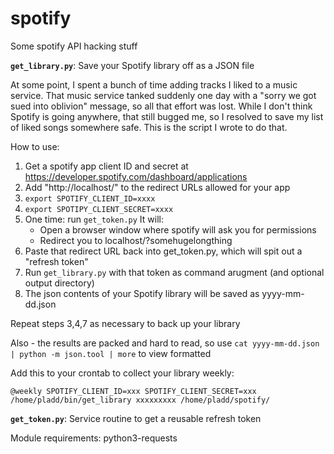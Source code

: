# spotify
Some spotify API hacking stuff


**```get_library.py```**: Save your Spotify library off as a JSON file

At some point, I spent a bunch of time adding tracks I liked to a music service.  That music service tanked suddenly
one day with a "sorry we got sued into oblivion" message, so all that effort was lost.  While I don't think Spotify
is going anywhere, that still bugged me, so I resolved to save my list of liked songs somewhere safe.  This is the
script I wrote to do that.

How to use:

1. Get a spotify app client ID and secret at https://developer.spotify.com/dashboard/applications
2. Add "http://localhost/" to the redirect URLs allowed for your app
3. ```export SPOTIFY_CLIENT_ID=xxxx```
4. ```export SPOTIPY_CLIENT_SECRET=xxxx```
5. One time: run ```get_token.py```
   It will:
   * Open a browser window where spotify will ask you for permissions
   * Redirect you to localhost/?somehugelongthing
6. Paste that redirect URL back into get_token.py, which will spit out a "refresh token"
7. Run ```get_library.py``` with that token as command arugment (and optional output directory)
8. The json contents of your Spotify library will be saved as yyyy-mm-dd.json

Repeat steps 3,4,7 as necessary to back up your library

Also - the results are packed and hard to read, so use ```cat yyyy-mm-dd.json | python -m json.tool | more``` to view formatted

Add this to your crontab to collect your library weekly:
```
@weekly SPOTIFY_CLIENT_ID=xxx SPOTIFY_CLIENT_SECRET=xxx /home/pladd/bin/get_library xxxxxxxxx /home/pladd/spotify/
```

**```get_token.py```**: Service routine to get a reusable refresh token

Module requirements: python3-requests